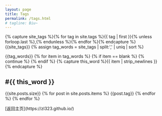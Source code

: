 ```yaml
---
layout: page
title: Tags
permalink: /tags.html
# tagline: Biu~
---
```

<div>
  <!-- first 表示按时间顺序 tag -->
  {% capture site_tags %}{% for tag in site.tags %}{{ tag | first }}{% unless forloop.last %},{% endunless %}{% endfor %}{% endcapture %}
  {{site_tags}}
  {% assign tag_words = site_tags | split:',' | uniq | sort %}
  <!-- get rid of duplicate tags in the array -->
  
  <!-- 遍历所有有标签的文章并列出标题 -->
  {{tag_words}}
{% for item in tag_words %}
    {% if item == blank %} 
      {% continue %}
    {% endif %}
    {% capture this_word %}{{ item | strip_newlines }}{% endcapture %}
    <h2 id="{{ this_word | cgi_escape }}" class="tag-title">#{{ this_word }}</h2>
    <!-- lists all posts corresponding to specific tag -->
    {{site.posts.size}}
    {% for post in site.posts.items %}
      {{post.tag}}
      <!-- {% if post.title != null %} -->
      <!-- {% for post_tag in post.tags %}
        {% if post_tag == this_word %}
          <div class="tagged-post">
            <h3 class="title">
              <a href="{{ post.url | relative_url }}">
                {{ post.title }}
              </a>
            </h3>
            <div class="meta">
              {{ post.date | date: "%B %-d, %Y" }}
            </div>
          </div>
        {% endif %}
      {% endfor %} -->
    {% endfor %}
{% endfor %}
</div>
[返回主页](https://zl323.github.io/)
